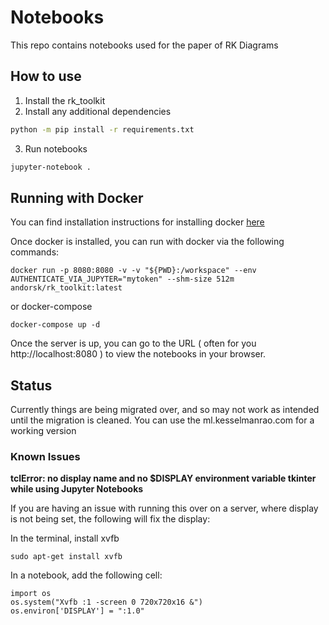 # Notebooks

This repo contains notebooks used for the paper of RK Diagrams

## How to use

1. Install the rk_toolkit
2. Install any additional dependencies 
``` sh
python -m pip install -r requirements.txt
```
3. Run notebooks
``` sh
jupyter-notebook .
```

## Running with Docker

You can find installation instructions for installing docker [here](https://docs.docker.com/desktop/)

Once docker is installed, you can run with docker via the following commands:

```
docker run -p 8080:8080 -v -v "${PWD}:/workspace" --env AUTHENTICATE_VIA_JUPYTER="mytoken" --shm-size 512m andorsk/rk_toolkit:latest
```
or docker-compose

```
docker-compose up -d 
```

Once the server is up, you can go to the URL ( often for you http://localhost:8080 ) to view the notebooks in your browser.

## Status

Currently things are being migrated over, and so may not work as intended until
the migration is cleaned. You can use the ml.kesselmanrao.com for a working version

### Known Issues

**tclError: no display name and no $DISPLAY environment variable tkinter while using Jupyter Notebooks**

If you are having an issue with running this over on a server, where display is not being set, the following will fix the display:

In the terminal, install xvfb

```
sudo apt-get install xvfb
```

In a notebook, add the following cell:

```
import os
os.system("Xvfb :1 -screen 0 720x720x16 &")
os.environ['DISPLAY'] = ":1.0"
```
